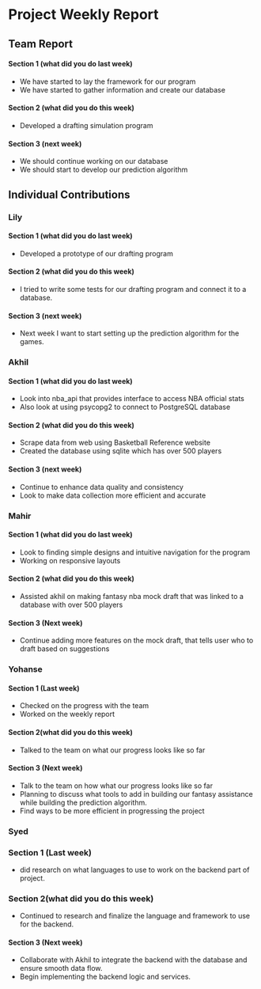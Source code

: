 # Project Weekly Report
## Team Report
#### Section 1 (what did you do last week)
* We have started to lay the framework for our program
* We have started to gather information and create our database
#### Section 2 (what did you do this week)
* Developed a drafting simulation program
#### Section 3 (next week)
* We should continue working on our database
* We should start to develop our prediction algorithm
## Individual Contributions
### Lily
#### Section 1 (what did you do last week)
* Developed a prototype of our drafting program
#### Section 2 (what did you do this week)
* I tried to write some tests for our drafting program and connect it to a database.
#### Section 3 (next week)
* Next week I want to start setting up the prediction algorithm for the games.
### Akhil
#### Section 1 (what did you do last week)
* Look into nba_api that provides interface to access NBA official stats
* Also look at using psycopg2 to connect to PostgreSQL database 
#### Section 2 (what did you do this week)
* Scrape data from web using Basketball Reference website
* Created the database using sqlite which has over 500 players 
#### Section 3 (next week)
* Continue to enhance data quality and consistency
* Look to make data collection more efficient and accurate
### Mahir
#### Section 1 (what did you do last week) 
* Look to finding simple designs and intuitive navigation for the program
* Working on responsive layouts
#### Section 2 (what did you do this week) 
* Assisted akhil on making fantasy nba mock draft that was linked to a database with over 500 players
#### Section 3 (Next week)
* Continue adding more features on the mock draft, that tells user who to draft based on suggestions 
### Yohanse
#### Section 1 (Last week)
* Checked on the progress with the team
* Worked on the weekly report
#### Section 2(what did you do this week)
* Talked to the team on what our progress looks like so far
#### Section 3 (Next week)
* Talk to the team on how what our progress looks like so far
* Planning to discuss what tools to add in building our fantasy assistance while building the prediction algorithm.
* Find ways to be more efficient in progressing the project
### Syed 
### Section 1 (Last week)
* did research on what languages to use to work on the backend part of project.
### Section 2(what did you do this week)
* Continued to research and finalize the language and framework to use for the backend.
#### Section 3 (Next week)
* Collaborate with Akhil to integrate the backend with the database and ensure smooth data flow.
* Begin implementing the backend logic and services.
